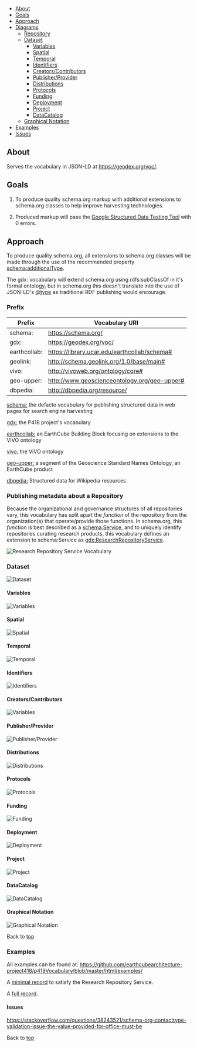 <a id="top"></a>

* [About](#about)
* [Goals](#goals)
* [Approach](#approach)
* [Diagrams](#diagrams)
  * [Repository](#repository-diagram)
  * [Dataset](#dataset-diagram)
    * [Variables](#dataset-variables)
    * [Spatial](#dataset-spatial)
    * [Temporal](#dataset-temporal)
    * [Identifiers](#dataset-identifiers)
    * [Creators/Contributors](#dataset-creator_contributor)
    * [Publisher/Provider](#dataset-publisher_provider)
    * [Distributions](#dataset-distros)
    * [Protocols](#dataset-protocols)
    * [Funding](#dataset-funding)
    * [Deployment]($dataset-deployment)
    * [Project](#dataset-project)
    * [DataCatalog](#dataset-catalog)
  * [Graphical Notation](#graphical-notation)
* [Examples](#examples)
* [Issues](#issues)

<a id="about"></a>
## About

Serves the vocabulary in JSON-LD at https://geodex.org/voc/.

<a id="goals"></a>
## Goals

1) To produce quality schema.org markup with additional extensions to schema.org classes to help improve harvesting technologies.

2) Produced markup will pass the [Google Structured Data Testing Tool](https://search.google.com/structured-data/testing-tool/u/0/) with 0 errors.

## Approach

To produce quality schema.org, all extensions to schema.org classes will be made through the use of the recommended property [schema:additionalType](https://schema.org/additionalType). 

The gdx: vocabulary will extend schema.org using rdfs:subClassOf in it's formal ontology, but in schema.org this doesn't translate into the use of JSON-LD's [@type](https://www.w3.org/TR/json-ld/#syntax-tokens-and-keywords) as traditional RDF publishing would encourage.

### Prefix

| Prefix        | Vocabulary URI |
| ------------- |----------------|
| schema:       | [<https://schema.org/>](https://schema.org/) |
| gdx:          | [<https://geodex.org/voc/>](https://geodex.org/voc/) |
| earthcollab:  | [<https://library.ucar.edu/earthcollab/schema#>](https://library.ucar.edu/earthcollab/schema#) |
| geolink:      | [<http://schema.geolink.org/1.0/base/main#>](http://schema.geolink.org/1.0/base/main#) |
| vivo:         | [<http://vivoweb.org/ontology/core#>](http://vivoweb.org/ontology/core#) |
| geo-upper:    | [<http://www.geoscienceontology.org/geo-upper#>](http://www.geoscienceontology.org/geo-upper#) |
| dbpedia:      | [<http://dbpedia.org/resource/>](http://dbpedia.org/resource/) |
 
[schema:](https://schema.org/) the defacto vocabulary for publishing structured data in web pages for search engine harvesting

[gdx:](https://geodex.org/voc/) the P418 project's vocabulary

[earthcollab:](https://library.ucar.edu/earthcollab/schema#) an EarthCube Building Block focusing on extensions to the ViVO ontology

[vivo:](http://vivoweb.org/ontology/core#) the ViVO ontology

[geo-upper:](http://www.geoscienceontology.org/geo-upper#) a segment of the Geoscience Standard Names Ontology, an EarthCube product

[dbpedia:](http://dbpedia.org/resource/) Structured data for Wikipedia resources


<a id="repository-diagram"></a>
### Publishing metadata about a Repository

Because the organizational and governance structures of all repositories vary, this vocabulary has split apart the *function* of the repository from the organization(s) that operate/provide those functions. 
In schema.org, this *function* is best described as a [schema:Service](https://schema.org/Service), and to uniquely identify repositories curating research products, this vocabulary defines an extension to schema:Service as [gdx:ResearchRepositoryService](https://geodex.org/voc/ResearchRepositoryService).

![Research Repository Service Vocabulary](https://cdn.rawgit.com/earthcubearchitecture-project418/p418Vocabulary/master/html/voc/static/schema/diagrams/repository.svg "Research Repository Service")


<a id="dataset-diagram"></a>
### Dataset
![Dataset](html/voc/static/schema/diagrams/dataset.png "Dataset")

<a id="dataset-variables"></a>
#### Variables
![Variables](html/voc/static/schema/diagrams/dataset-variables.png "Dataset - Variables")


<a id="dataset-spatial"></a>
#### Spatial
![Spatial](html/voc/static/schema/diagrams/dataset-spatial.png "Dataset - Spatial")


<a id="dataset-temporal"></a>
#### Temporal
![Temporal](html/voc/static/schema/diagrams/dataset-temporal.png "Dataset - Temporal")


<a id="dataset-identifiers"></a>
#### Identifiers
![Identifiers](html/voc/static/schema/diagrams/dataset-identifier.png "Dataset - Identifiers")


<a id="dataset-creator_contributor"></a>
#### Creators/Contributors
![Variables](html/voc/static/schema/diagrams/dataset-variables.png "Dataset - Variables")


<a id="dataset-publisher_provider"></a>
#### Publisher/Provider
![Publisher/Provider](html/voc/static/schema/diagrams/dataset-publisher_provider.png "Dataset - Publisher/Provider")


<a id="dataset-distros"></a>
#### Distributions
![Distributions](html/voc/static/schema/diagrams/dataset-distribution.png "Dataset - Distributions")


<a id="dataset-protocols"></a>
#### Protocols
![Protocols](html/voc/static/schema/diagrams/dataset-protocols.png "Dataset - Protocols")


<a id="dataset-funding"></a>
#### Funding
![Funding](html/voc/static/schema/diagrams/dataset-funding.png "Dataset - Funding")


<a id="dataset-deployment"></a>
#### Deployment
![Deployment](html/voc/static/schema/diagrams/dataset-deployment.png "Dataset - Deployment")


<a id="dataset-project"></a>
#### Project
![Project](html/voc/static/schema/diagrams/dataset-project.png "Dataset - Project")


<a id="dataset-catalog"></a>
#### DataCatalog
![DataCatalog](html/voc/static/schema/diagrams/dataset-catalog.png "Dataset - Catalog")


<a id="graphical-notation"></a>
#### Graphical Notation
![Graphical Notation](html/voc/static/schema/diagrams/graphical-notation.png "Graphical Notation")

Back to [top](#top)

<a id="examples"></a>
### Examples

All examples can be found at: https://github.com/earthcubearchitecture-project418/p418Vocabulary/blob/master/html/examples/

A [minimal record](https://github.com/earthcubearchitecture-project418/p418Vocabulary/blob/master/html/examples/required.jsonld) to satisfy the Research Repository Service.

A [full record](https://github.com/earthcubearchitecture-project418/p418Vocabulary/blob/master/html/examples/full.jsonld).

<a id="issues"></a>
#### Issues

https://stackoverflow.com/questions/38243521/schema-org-contacttype-validation-issue-the-value-provided-for-office-must-be

Back to [top](#top)
